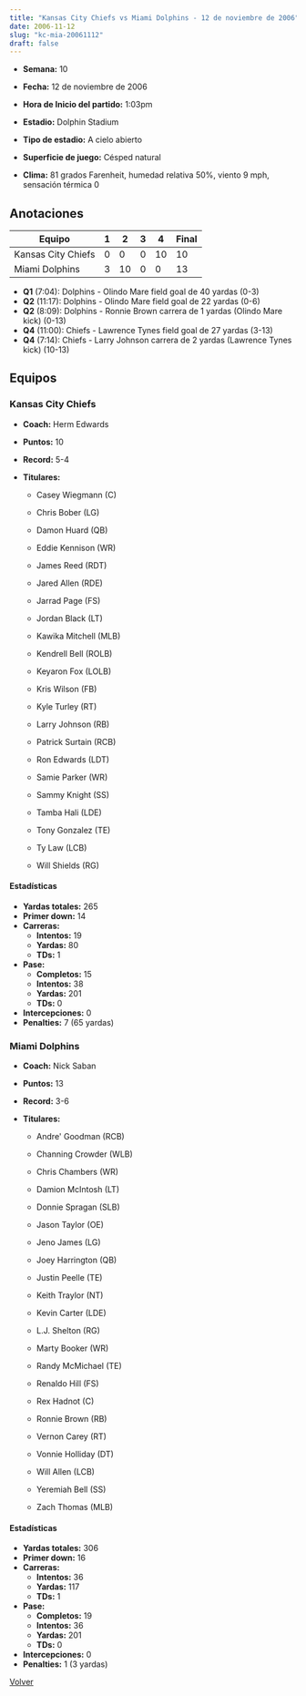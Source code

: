 ```yaml
---
title: "Kansas City Chiefs vs Miami Dolphins - 12 de noviembre de 2006"
date: 2006-11-12
slug: "kc-mia-20061112"
draft: false
---
```


* **Semana:** 10
* **Fecha:** 12 de noviembre de 2006

* **Hora de Inicio del partido:** 1:03pm
* **Estadio:** Dolphin Stadium
* **Tipo de estadio:** A cielo abierto
* **Superficie de juego:** Césped natural
* **Clima:** 81 grados Farenheit, humedad relativa 50%, viento 9 mph, sensación térmica 0





## Anotaciones
| Equipo | 1 | 2 | 3 | 4 | Final |
|--------|---|---|---|---|-------|
| Kansas City Chiefs  | 0 | 0 | 0 | 10  | 10 |
| Miami Dolphins  | 3 | 10 | 0 | 0  | 13 |
* **Q1** (7:04): Dolphins - Olindo Mare field goal de 40 yardas (0-3)
* **Q2** (11:17): Dolphins - Olindo Mare field goal de 22 yardas (0-6)
* **Q2** (8:09): Dolphins - Ronnie Brown carrera de 1 yardas (Olindo Mare kick) (0-13)
* **Q4** (11:00): Chiefs - Lawrence Tynes field goal de 27 yardas (3-13)
* **Q4** (7:14): Chiefs - Larry Johnson carrera de 2 yardas (Lawrence Tynes kick) (10-13)


## Equipos


### Kansas City Chiefs
* **Coach:** Herm Edwards
* **Puntos:** 10
* **Record:** 5-4
* **Titulares:** 

  * Casey Wiegmann (C) 

  * Chris Bober (LG) 

  * Damon Huard (QB) 

  * Eddie Kennison (WR) 

  * James Reed (RDT) 

  * Jared Allen (RDE) 

  * Jarrad Page (FS) 

  * Jordan Black (LT) 

  * Kawika Mitchell (MLB) 

  * Kendrell Bell (ROLB) 

  * Keyaron Fox (LOLB) 

  * Kris Wilson (FB) 

  * Kyle Turley (RT) 

  * Larry Johnson (RB) 

  * Patrick Surtain (RCB) 

  * Ron Edwards (LDT) 

  * Samie Parker (WR) 

  * Sammy Knight (SS) 

  * Tamba Hali (LDE) 

  * Tony Gonzalez (TE) 

  * Ty Law (LCB) 

  * Will Shields (RG) 

#### Estadísticas
* **Yardas totales:** 265
* **Primer down:** 14
* **Carreras:**
  * **Intentos:** 19
  * **Yardas:** 80
  * **TDs:** 1
* **Pase:**
  * **Completos:** 15
  * **Intentos:** 38
  * **Yardas:** 201
  * **TDs:** 0
* **Intercepciones:** 0
* **Penalties:** 7 (65 yardas)

### Miami Dolphins
* **Coach:** Nick Saban
* **Puntos:** 13
* **Record:** 3-6
* **Titulares:** 

  * Andre' Goodman (RCB) 

  * Channing Crowder (WLB) 

  * Chris Chambers (WR) 

  * Damion McIntosh (LT) 

  * Donnie Spragan (SLB) 

  * Jason Taylor (OE) 

  * Jeno James (LG) 

  * Joey Harrington (QB) 

  * Justin Peelle (TE) 

  * Keith Traylor (NT) 

  * Kevin Carter (LDE) 

  * L.J. Shelton (RG) 

  * Marty Booker (WR) 

  * Randy McMichael (TE) 

  * Renaldo Hill (FS) 

  * Rex Hadnot (C) 

  * Ronnie Brown (RB) 

  * Vernon Carey (RT) 

  * Vonnie Holliday (DT) 

  * Will Allen (LCB) 

  * Yeremiah Bell (SS) 

  * Zach Thomas (MLB) 

#### Estadísticas
* **Yardas totales:** 306
* **Primer down:** 16
* **Carreras:**
  * **Intentos:** 36
  * **Yardas:** 117
  * **TDs:** 1
* **Pase:**
  * **Completos:** 19
  * **Intentos:** 36
  * **Yardas:** 201
  * **TDs:** 0
* **Intercepciones:** 0
* **Penalties:** 1 (3 yardas)


[Volver](/historia/2006)
